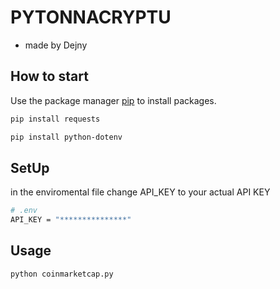 # PYTONNACRYPTU
 - made by Dejny
## How to start

Use the package manager [pip](https://pip.pypa.io/en/stable/) to install packages.

```bash
pip install requests
```
```bash
pip install python-dotenv
```
## SetUp
in the enviromental file change API_KEY to your actual API KEY
```bash
# .env
API_KEY = "***************"
```
## Usage
```bash
python coinmarketcap.py
```
